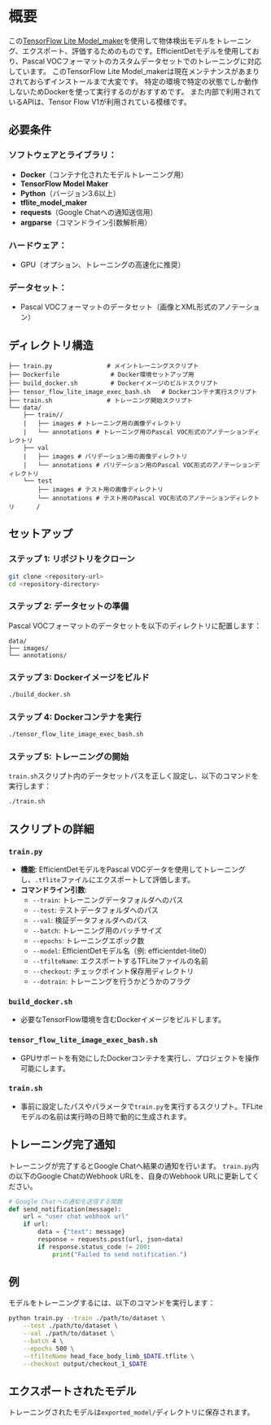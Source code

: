 
# 概要

この[TensorFlow Lite Model_maker](https://github.com/tensorflow/examples/blob/master/tensorflow_examples/lite/model_maker/README.md)を使用して物体検出モデルをトレーニング、エクスポート、評価するためのものです。EfficientDetモデルを使用しており、Pascal VOCフォーマットのカスタムデータセットでのトレーニングに対応しています。
このTensorFlow Lite Model_makerは現在メンテナンスがあまりされておらずインストールまで大変です。
特定の環境で特定の状態でしか動作しないためDockerを使って実行するのがおすすめです。
また内部で利用されているAPIは、Tensor Flow V1が利用されている模様です。

## 必要条件

### ソフトウェアとライブラリ：
- **Docker**（コンテナ化されたモデルトレーニング用）
- **TensorFlow Model Maker**
- **Python**（バージョン3.6以上）
- **tflite_model_maker**
- **requests**（Google Chatへの通知送信用）
- **argparse**（コマンドライン引数解析用）

### ハードウェア：
- GPU（オプション、トレーニングの高速化に推奨）

### データセット：
- Pascal VOCフォーマットのデータセット（画像とXML形式のアノテーション）

## ディレクトリ構造

```
├── train.py               # メイントレーニングスクリプト
├── Dockerfile              # Docker環境セットアップ用
├── build_docker.sh         # Dockerイメージのビルドスクリプト
├── tensor_flow_lite_image_exec_bash.sh   # Dockerコンテナ実行スクリプト
├── train.sh               # トレーニング開始スクリプト
└── data/
    ├── train//            
    |   ├── images # トレーニング用の画像ディレクトリ
    |   └── annotations # トレーニング用のPascal VOC形式のアノテーションディレクトリ
    ├── val
    |   ├── images # バリデーション用の画像ディレクトリ
    |   └── annotations # バリデーション用のPascal VOC形式のアノテーションディレクトリ
    └── test
        ├── images # テスト用の画像ディレクトリ
        └── annotations # テスト用のPascal VOC形式のアノテーションディレクトリ      /       
```
## セットアップ

### ステップ 1: リポジトリをクローン
```bash
git clone <repository-url>
cd <repository-directory>
```

### ステップ 2: データセットの準備
Pascal VOCフォーマットのデータセットを以下のディレクトリに配置します：
```
data/
├── images/
└── annotations/
```

### ステップ 3: Dockerイメージをビルド
```bash
./build_docker.sh
```

### ステップ 4: Dockerコンテナを実行
```bash
./tensor_flow_lite_image_exec_bash.sh
```

### ステップ 5: トレーニングの開始
`train.sh`スクリプト内のデータセットパスを正しく設定し、以下のコマンドを実行します：
```bash
./train.sh
```

## スクリプトの詳細

### `train.py`
- **機能**: EfficientDetモデルをPascal VOCデータを使用してトレーニングし、`.tflite`ファイルにエクスポートして評価します。
- **コマンドライン引数**:
  - `--train`: トレーニングデータフォルダへのパス
  - `--test`: テストデータフォルダへのパス
  - `--val`: 検証データフォルダへのパス
  - `--batch`: トレーニング用のバッチサイズ
  - `--epochs`: トレーニングエポック数
  - `--model`: EfficientDetモデル名（例: efficientdet-lite0）
  - `--tfilteName`: エクスポートするTFLiteファイルの名前
  - `--checkout`: チェックポイント保存用ディレクトリ
  - `--dotrain`: トレーニングを行うかどうかのフラグ

### `build_docker.sh`
- 必要なTensorFlow環境を含むDockerイメージをビルドします。

### `tensor_flow_lite_image_exec_bash.sh`
- GPUサポートを有効にしたDockerコンテナを実行し、プロジェクトを操作可能にします。

### `train.sh`
- 事前に設定したパスやパラメータで`train.py`を実行するスクリプト。TFLiteモデルの名前は実行時の日時で動的に生成されます。

## トレーニング完了通知

トレーニングが完了するとGoogle Chatへ結果の通知を行います。
`train.py`内の以下のGoogle ChatのWebhook URLを、自身のWebhook URLに更新してください。
```python
# Google Chatへの通知を送信する関数
def send_notification(message):
    url = "user chat webhook url" 
    if url:
        data = {"text": message}
        response = requests.post(url, json=data)
        if response.status_code != 200:
            print("Failed to send notification.")

```
## 例

モデルをトレーニングするには、以下のコマンドを実行します：
```bash
python train.py --train ./path/to/dataset \
    --test ./path/to/dataset \
    --val ./path/to/dataset \
    --batch 4 \
    --epochs 500 \
    --tfilteName head_face_body_limb_$DATE.tflite \
    --checkout output/checkout_1_$DATE
```

## エクスポートされたモデル

トレーニングされたモデルは`exported_model/`ディレクトリに保存されます。


